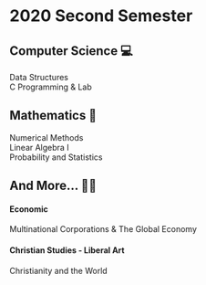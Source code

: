 2020 Second Semester
=============

Computer Science :computer:
-------------
Data Structures
</br>
C Programming & Lab

Mathematics 📐
-------------
Numerical Methods
</br>
Linear Algebra I
</br>
Probability and Statistics

And More... :money_with_wings::pray:
-------------
#### Economic
Multinational Corporations & The Global Economy
#### Christian Studies - Liberal Art
Christianity and the World
